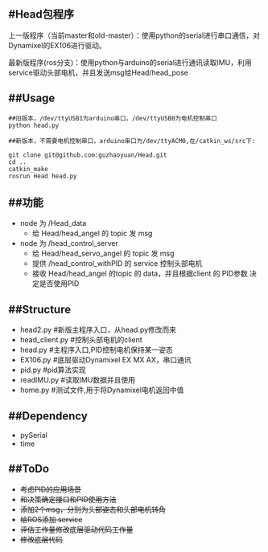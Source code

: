 #Head包程序
---
上一版程序（当前master和old-master）：使用python的serial进行串口通信，对Dynamixel的EX106进行驱动。

最新版程序(ros分支)：使用python与arduino的serial进行通讯读取IMU，利用service驱动头部电机，并且发送msg给Head/head_pose


##Usage
---

	##旧版本，/dev/ttyUSB1为arduino串口，/dev/ttyUSB0为电机控制串口
	python head.py
	
	##新版本，不需要电机控制串口，arduino串口为/dev/ttyACM0,在/catkin_ws/src下:
	
	git clone git@github.com:guzhaoyuan/Head.git
	cd ..
	catkin_make
	rosrun Head head.py
	
##功能
---
-  node 为 /Head_data
	- 给 Head/head_angel 的 topic 发 msg
-  node 为 /head_control_server
	- 给 Head/head_servo_angel 的 topic 发 msg	
	- 提供 /head_control_withPID 的 service 控制头部电机
	- 接收 Head/head_angel 的topic 的 data，并且根据client 的 PID参数 决定是否使用PID

##Structure
---

- head2.py #新版主程序入口，从head.py修改而来
- head_client.py #控制头部电机的client
- head.py #主程序入口,PID控制电机保持某一姿态
- EX106.py #底层驱动Dynamixel EX MX AX，串口通讯
- pid.py #pid算法实现
- readIMU.py #读取IMU数据并且使用
- home.py #测试文件,用于将Dynamixel电机返回中值

##Dependency
---

- pySerial
- time

##ToDo
---

- ~~考虑PID的应用场景~~
- ~~和决策确定接口和PID使用方法~~
- ~~添加2个msg，分别为头部姿态和头部电机转角~~
- ~~给ROS添加 service~~
- ~~评估工作量修改底层驱动代码工作量~~
- ~~修改底层代码~~


